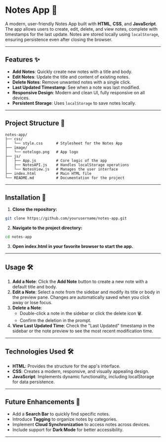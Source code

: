 # Notes App 📒

A modern, user-friendly Notes App built with **HTML**, **CSS**, and **JavaScript**. The app allows users to create, edit, delete, and view notes, complete with timestamps for the last update. Notes are stored locally using `localStorage`, ensuring persistence even after closing the browser.

---

## Features ✨

- **Add Notes**: Quickly create new notes with a title and body.
- **Edit Notes**: Update the title and content of existing notes.
- **Delete Notes**: Remove unwanted notes with a single click.
- **Last Updated Timestamp**: See when a note was last modified.
- **Responsive Design**: Modern and clean UI, fully responsive on all devices.
- **Persistent Storage**: Uses `localStorage` to save notes locally.

---

## Project Structure 📂

```plaintext
notes-app/
├── css/
│   └── style.css      # Stylesheet for the Notes App
├── image/
│   └── notelogo.png   # App logo 
├── js/
│   ├── App.js         # Core logic of the app
│   ├── NotesAPI.js    # Handles localStorage operations
│   └── NotesView.js   # Manages the user interface
├── index.html         # Main HTML file
└── README.md          # Documentation for the project
```
---
## Installation 🚀
1. **Clone the repository:**
```bash
git clone https://github.com/yourusername/notes-app.git
```
2. **Navigate to the project directory:**
```bash
cd notes-app
```
3. **Open index.html in your favorite browser to start the app.**
---
## Usage 🛠️

1. **Add a Note**: Click the **Add Note** button to create a new note with a default title and body.
2. **Edit a Note**: Select a note from the sidebar and modify its title or body in the preview pane. Changes are automatically saved when you click away or lose focus.
3. **Delete a Note**:
   - Double-click a note in the sidebar or click the delete icon 🗑️.
   - Confirm the deletion in the prompt.
4. **View Last Updated Time**: Check the "Last Updated" timestamp in the sidebar or the note preview to see the most recent modification time.

---

## Technologies Used 🛠️

- **HTML**: Provides the structure for the app's interface.
- **CSS**: Creates a modern, responsive, and visually appealing design.
- **JavaScript**: Implements dynamic functionality, including localStorage for data persistence.

---

## Future Enhancements 🔮

- Add a **Search Bar** to quickly find specific notes.
- Introduce **Tagging** to organize notes by categories.
- Implement **Cloud Synchronization** to access notes across devices.
- Include support for **Dark Mode** for better accessibility.

---
